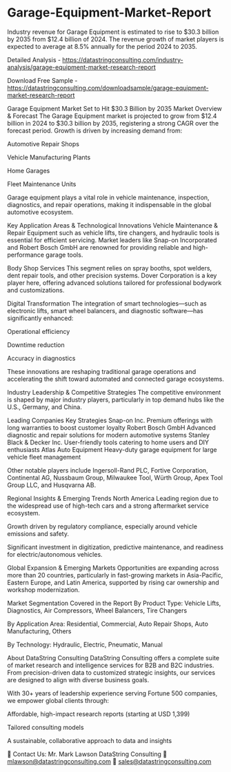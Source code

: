 # Garage-Equipment-Market-Report

Industry revenue for Garage Equipment is estimated to rise to $30.3 billion by 2035 from $12.4 billion of 2024. The revenue growth of market players is expected to average at 8.5% annually for the period 2024 to 2035.

Detailed Analysis - https://datastringconsulting.com/industry-analysis/garage-equipment-market-research-report

Download Free Sample - https://datastringconsulting.com/downloadsample/garage-equipment-market-research-report

Garage Equipment Market Set to Hit $30.3 Billion by 2035
Market Overview & Forecast
The Garage Equipment market is projected to grow from $12.4 billion in 2024 to $30.3 billion by 2035, registering a strong CAGR over the forecast period. Growth is driven by increasing demand from:

Automotive Repair Shops

Vehicle Manufacturing Plants

Home Garages

Fleet Maintenance Units

Garage equipment plays a vital role in vehicle maintenance, inspection, diagnostics, and repair operations, making it indispensable in the global automotive ecosystem.

Key Application Areas & Technological Innovations
Vehicle Maintenance & Repair
Equipment such as vehicle lifts, tire changers, and hydraulic tools is essential for efficient servicing. Market leaders like Snap-on Incorporated and Robert Bosch GmbH are renowned for providing reliable and high-performance garage tools.

Body Shop Services
This segment relies on spray booths, spot welders, dent repair tools, and other precision systems. Dover Corporation is a key player here, offering advanced solutions tailored for professional bodywork and customizations.

Digital Transformation
The integration of smart technologies—such as electronic lifts, smart wheel balancers, and diagnostic software—has significantly enhanced:

Operational efficiency

Downtime reduction

Accuracy in diagnostics

These innovations are reshaping traditional garage operations and accelerating the shift toward automated and connected garage ecosystems.

Industry Leadership & Competitive Strategies
The competitive environment is shaped by major industry players, particularly in top demand hubs like the U.S., Germany, and China.

Leading Companies	Key Strategies
Snap-on Inc.	Premium offerings with long warranties to boost customer loyalty
Robert Bosch GmbH	Advanced diagnostic and repair solutions for modern automotive systems
Stanley Black & Decker Inc.	User-friendly tools catering to home users and DIY enthusiasts
Atlas Auto Equipment	Heavy-duty garage equipment for large vehicle fleet management

Other notable players include Ingersoll-Rand PLC, Fortive Corporation, Continental AG, Nussbaum Group, Milwaukee Tool, Würth Group, Apex Tool Group LLC, and Husqvarna AB.

Regional Insights & Emerging Trends
North America
Leading region due to the widespread use of high-tech cars and a strong aftermarket service ecosystem.

Growth driven by regulatory compliance, especially around vehicle emissions and safety.

Significant investment in digitization, predictive maintenance, and readiness for electric/autonomous vehicles.

Global Expansion & Emerging Markets
Opportunities are expanding across more than 20 countries, particularly in fast-growing markets in Asia-Pacific, Eastern Europe, and Latin America, supported by rising car ownership and workshop modernization.

Market Segmentation Covered in the Report
By Product Type: Vehicle Lifts, Diagnostics, Air Compressors, Wheel Balancers, Tire Changers

By Application Area: Residential, Commercial, Auto Repair Shops, Auto Manufacturing, Others

By Technology: Hydraulic, Electric, Pneumatic, Manual


About DataString Consulting
DataString Consulting offers a complete suite of market research and intelligence services for B2B and B2C industries. From precision-driven data to customized strategic insights, our services are designed to align with diverse business goals.

With 30+ years of leadership experience serving Fortune 500 companies, we empower global clients through:

Affordable, high-impact research reports (starting at USD 1,399)

Tailored consulting models

A sustainable, collaborative approach to data and insights

📩 Contact Us:
Mr. Mark Lawson
DataString Consulting
📧 mlawson@datastringconsulting.com
📧 sales@datastringconsulting.com
